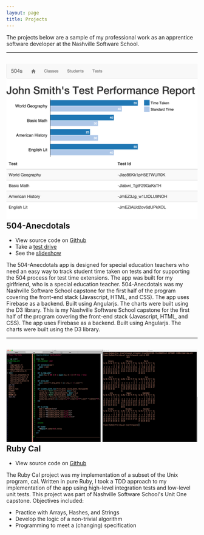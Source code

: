 ```yaml
---
layout: page
title: Projects
---
```

The projects below are a sample of my professional work as an apprentice software developer at the Nashville Software School.

* * *

![504-Anecdotals](../public/images/504s-v2.png "504-Anecdotals Screen Shot")
504-Anecdotals
--------------
* View source code on [Github](https://github.com/bdfinlayson/504-anecdotals/ "504-Anecdotals")
* Take a [test drive](http://www.bryanfinlayson.com/code/504-anecdotals/#/login)
* See the [slideshow](https://docs.google.com/presentation/d/1Bt40Bz2e0Qe73Ucn0RL6U7bf0T2U6wff7YEisYQttVk/edit?usp=sharing)


The 504-Anecdotals app is designed for special education teachers who
need an easy way to track student time taken on tests and for supporting
the 504 process for test time extensions. The app was built for my
girlfriend, who is a special education teacher. 504-Anecdotals was my
Nashville Software School capstone for the first half of the program
covering the front-end stack (Javascript, HTML, and CSS). The app uses
Firebase as a backend. Built using Angularjs. The charts were built
using the D3 library. This is my Nashville Software School capstone for
the first half of the program covering the front-end stack (Javascript,
HTML, and CSS). The app uses Firebase as a backend. Built using
Angularjs. The charts were built using the D3 library.


* * *

![Ruby Cal](../public/images/ruby_cal.png "Ruby Cal")
Ruby Cal
--------
* View source code on [Github](https://github.com/bdfinlayson/ruby_cal/ "Ruby Cal")

The Ruby Cal project was my implementation of a subset of the Unix program, cal. Written in pure Ruby, I took a TDD approach to my implementation of the app using high-level integration tests and low-level unit tests. This project was part of Nashville Software School's Unit One capstone. Objectives included:

* Practice with Arrays, Hashes, and Strings
* Develop the logic of a non-trivial algorithm
* Programming to meet a (changing) specification 

